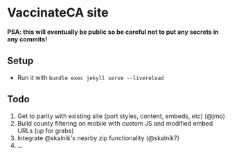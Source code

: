 # VaccinateCA site
**PSA: this will eventually be public so be careful not to put any secrets in any commits!**
## Setup
- Run it with `bundle exec jekyll serve --livereload`

## Todo
1. Get to parity with existing site (port styles, content, embeds, etc) (@jmo)
2. Build county filtering on mobile with custom JS and modified embed URLs (up for grabs)
3. Integrate @skalnik's nearby zip functionality (@skalnik?)
4. ...
